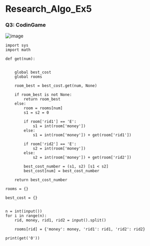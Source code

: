 # Research_Algo_Ex5


### Q3: CodinGame

![image](https://user-images.githubusercontent.com/71274563/204548747-af7c7e81-475a-4942-99f0-2b188074d45b.png)



    import sys
    import math

    def get(num):


        global best_cost
        global rooms

        room_best = best_cost.get(num, None)

        if room_best is not None:
            return room_best
        else:
            room = rooms[num]
            s1 = s2 = 0
    
            if room['rid1'] == 'E':
                s1 = int(room['money'])
            else:
                s1 = int(room['money']) + get(room['rid1'])
            
            if room['rid2'] == 'E':
                s2 = int(room['money'])
            else:
                s2 = int(room['money']) + get(room['rid2'])
    
            best_cost_number = (s1, s2) [s1 < s2]
            best_cost[num] = best_cost_number
    
        return best_cost_number

    rooms = {}

    best_cost = {}


    n = int(input())
    for i in range(n):
        rid, money, rid1, rid2 = input().split()

        rooms[rid] = {'money': money, 'rid1': rid1, 'rid2': rid2}

    print(get('0'))
